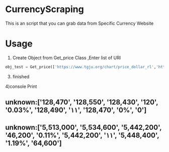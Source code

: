 # CurrencyScraping

This is an script that you can grab data from Specific Currency Website

# Usage

1) Create Object from Get_price Class ,Enter list of URl
```python
obj_test = Get_price(['https://www.tgju.org/chart/price_dollar_rl','http://www.tgju.org/chart/geram24'])
```
3) finished

4)console Print

unknown:['128,470', '128,550', '128,430', '120', '0.03%', '128,490', '۱۱', '128,470', '0%', '0'] 
 --------------------------------------------
unknown:['5,513,000', '5,534,600', '5,442,200', '46,200', '0.11%', '5,442,200', '۱۱', '5,448,400', '1.19%', '64,600'] 
 --------------------------------------------
